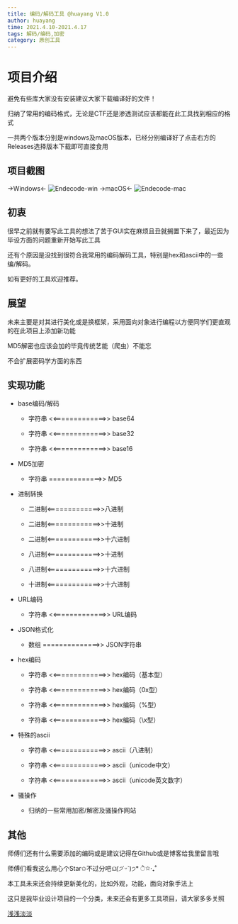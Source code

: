 ```yaml
---
title: 编码/解码工具 @huayang V1.0
author: huayang
time: 2021.4.10-2021.4.17
tags: 解码/编码,加密
category: 原创工具
---
```




# 项目介绍

避免有些库大家没有安装建议大家下载编译好的文件！

归纳了常用的编码格式，无论是CTF还是渗透测试应该都能在此工具找到相应的格式

一共两个版本分别是windows及macOS版本，已经分别编译好了点击右方的Releases选择版本下载即可直接食用

## 项目截图
->Windows<-
![Endecode-win](https://hellohy.top/imgs/Endecode-win.png)
->macOS<-
![Endecode-mac](https://hellohy.top/imgs/Endecode-mac.png)

## 初衷

很早之前就有要写此工具的想法了苦于GUI实在麻烦且丑就搁置下来了，最近因为毕设方面的问题重新开始写此工具

还有个原因是没找到很符合我常用的编码解码工具，特别是hex和ascii中的一些编/解码。

如有更好的工具欢迎推荐。

## 展望

未来主要是对其进行美化或是换框架，采用面向对象进行编程以方便同学们更直观的在此项目上添加新功能

MD5解密也应该会加的毕竟传统艺能（爬虫）不能忘

不会扩展密码学方面的东西

## 实现功能

+ base编码/解码

	+ 字符串 <<=============>> base64
	
	+ 字符串 <<=============>> base32
	
	+ 字符串 <<=============>> base16

+ MD5加密

	+ 字符串  =============>> MD5
	
+ 进制转换
	
	+ 二进制<=============>>八进制
	
	+ 二进制<=============>>十进制
	
	+ 二进制<=============>>十六进制
	
	+ 八进制<=============>>十进制
	
	+ 八进制<=============>>十六进制
	
	+ 十进制<=============>>十六进制

+ URL编码
	+ 字符串 <<=============>> URL编码

+ JSON格式化

	+ 数组   ==============>> JSON字符串

+ hex编码

	+ 字符串 <<=============>> hex编码（基本型）
	
	+ 字符串 <<=============>> hex编码（0x型）
	
	+ 字符串 <<=============>> hex编码（%型）
	
	+ 字符串 <<=============>> hex编码（\x型）
	
+ 特殊的ascii

	+ 字符串 <<=============>> ascii（八进制）
	
	+ 字符串 <<=============>> ascii（unicode中文）
	
	+ 字符串 <<=============>> ascii（unicode英文数字）

+ 骚操作

	+ 归纳的一些常用加密/解密及骚操作网站


## 其他

师傅们还有什么需要添加的编码或是建议记得在Github或是博客给我里留言哦

师傅们看我这么用心个Star✩不过分吧*ଘ(੭*ˊᵕˋ)੭* ੈ✩‧₊˚

本工具未来还会持续更新美化的，比如外观，功能，面向对象手法上

这只是我毕业设计项目的一个分类，未来还会有更多工具项目，请大家多多关照

[浅浅淡淡](https://hellohy.top/)
